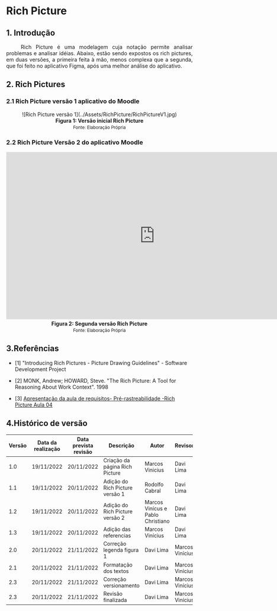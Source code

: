 # Rich Picture

## 1. Introdução

<p align = "justify"> &emsp;&emsp; Rich Picture é uma modelagem cuja notação permite analisar problemas e analisar idéias.   
Abaixo, estão sendo expostos os rich pictures, em duas versões, a primeira feita à mão, menos complexa que a segunda, que foi feito no aplicativo Figma, após uma melhor análise do aplicativo. </p>

## 2. Rich Pictures

### 2.1 Rich Picture versão 1 aplicativo do Moodle

<center> ![Rich Picture versão 1](../Assets/RichPicture/RichPictureV1.jpg)

<figcaption align='center'>
    <b>Figura 1: Versão inicial Rich Picture</b>
    <br><small>Fonte: Elaboração Própria</small>
</figcaption> </center>

### 2.2 Rich Picture Versão 2 do aplicativo Moodle

<iframe style="border: 1px solid rgba(0, 0, 0, 0.1);" width="800" height="450" src="https://www.figma.com/embed?embed_host=share&url=https%3A%2F%2Fwww.figma.com%2Ffile%2FSONlcNwUINYMjN1iUN06wE%2FRich-Picture-moodle%3Fnode-id%3D0%253A1%26t%3DOLTJwlgB5vXjbkJP-1" allowfullscreen></iframe>

<center> <figcaption align='center'>
    <b>Figura 2: Segunda versão Rich Picture</b>
    <br><small>Fonte: Elaboração Própria</small>
</figcaption> </center>

## 3.Referências
- [1] "Introducing Rich Pictures - Picture Drawing Guidelines" - Software Development Project

- [2] MONK, Andrew; HOWARD, Steve. "The Rich Picture: A Tool for Reasoning About Work Context". 1998

- [3] [Apresentação da aula de requisitos-  Pré-rastreabilidade -Rich Picture Aula 04](https://aprender3.unb.br/pluginfile.php/2307459/mod_resource/content/4/Requisitos%20-%20Aula%2004%20-%20Parte%202%20RichPicture.pdf)

## 4.Histórico de versão

| Versão | Data da realização | Data prevista revisão | Descrição | Autor | Revisor |
|--------|------|------|-----------|-------|---------|
| 1.0    | 19/11/2022 | 20/11/2022 | Criação da página Rich Picture | Marcos Vinicius | Davi Lima |
| 1.1    | 19/11/2022 | 20/11/2022 | Adição do Rich Picture versão 1 | Rodolfo Cabral | Davi Lima |
| 1.2    | 19/11/2022 | 20/11/2022 | Adição do Rich Picture versão 2 | Marcos Vinícus e Pablo Christiano | Davi Lima |
| 1.3    | 19/11/2022 | 20/11/2022 | Adição das referencias | Marcos Vinícius | Davi Lima |
| 2.0    | 20/11/2022 | 21/11/2022 | Correção legenda figura 1 | Davi Lima | Marcos Vinícius |
| 2.1    | 20/11/2022 | 21/11/2022 | Formatação dos textos | Davi Lima | Marcos Vinícius |
| 2.3    | 20/11/2022 | 21/11/2022 | Correção versionamento | Davi Lima | Marcos Vinícius |
| 2.3    | 20/11/2022 | 21/11/2022 | Revisão finalizada | Davi Lima | Marcos Vinícius |